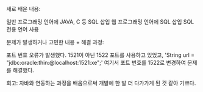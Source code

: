 새로 배운 내용:

일반 프로그래밍 언어에 JAVA, C 등 SQL 삽입
웹 프로그래밍 언어에 SQL 삽입
SQL 전용 언어 사용

문제가 발생하거나 고민한 내용 + 해결 과정:

포트 번호 오류가 발생했다.
1521이 아닌 1522 포트를 사용하고 있었고, 
'String url = "jdbc:oracle:thin:@localhost:1521:xe";' 여기서 포트 번호를 1522로 변경하여 문제를 해결했다.

회고:
자바와 연동하는 과정을 배움으로써 개발에 한 발 더 다가가게 된 것 같아 기쁘다.
